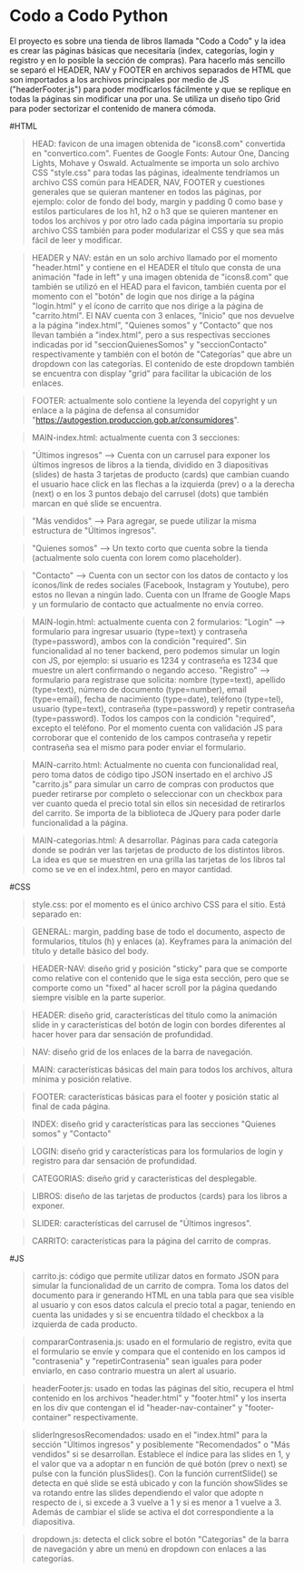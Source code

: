 # Codo a Codo Python
El proyecto es sobre una tienda de libros llamada "Codo a Codo" y la idea es crear las páginas básicas que necesitaría (index, categorías, login y registro y en lo posible la sección de compras).
Para hacerlo más sencillo se separó el HEADER, NAV y FOOTER en archivos separados de HTML que son importados a los archivos principales por medio de JS ("headerFooter.js") para poder modficarlos fácilmente y que se replique en todas la páginas sin modificar una por una. Se utiliza un diseño tipo Grid para poder sectorizar el contenido de manera cómoda.

#HTML

>HEAD: favicon de una imagen obtenida de "icons8.com" convertida en "convertico.com". Fuentes de Google Fonts: Autour One, Dancing Lights, Mohave y Oswald. Actualmente se importa un solo archivo CSS "style.css" para todas las páginas, idealmente tendríamos un archivo CSS común para HEADER, NAV, FOOTER y cuestiones generales que se quieran mantener en todos las páginas, por ejemplo: color de fondo del body, margin y padding 0 como base y estilos particulares de los h1, h2 o h3 que se quieren mantener en todos los archivos y por otro lado cada página importaría su propio archivo CSS también para poder modularizar el CSS y que sea más fácil de leer y modificar. 
 
>HEADER y NAV: están en un solo archivo llamado por el momento "header.html" y contiene en el HEADER el título que consta de una animación "fade in left" y una imagen obtenida de "icons8.com" que también se utilizó en el HEAD para el favicon, también cuenta por el momento con el "botón" de login que nos dirige a la página "login.html" y el ícono de carrito que nos dirige a la página de "carrito.html". El NAV cuenta con 3 enlaces, "Inicio" que nos devuelve a la página "index.html", "Quienes somos" y "Contacto" que nos llevan también a "index.html", pero a sus respectivas secciones indicadas por id "seccionQuienesSomos" y "seccionContacto" respectivamente y también con el botón de "Categorías" que abre un dropdown con las categorías. El contenido de este dropdown también se encuentra con display "grid" para facilitar la ubicación de los enlaces.

>FOOTER: actualmente solo contiene la leyenda del copyright y un enlace a la página de defensa al consumidor "https://autogestion.produccion.gob.ar/consumidores".

>MAIN-index.html: actualmente cuenta con 3 secciones:

>"Últimos ingresos" --> Cuenta con un carrusel para exponer los últimos ingresos de libros a la tienda, dividido en 3 diapositivas (slides) de hasta 3 tarjetas de producto (cards) que cambian cuando el usuario hace click en las flechas a la izquierda (prev) o a la derecha (next) o en los 3 puntos debajo del carrusel (dots) que también marcan en qué slide se encuentra.

>"Más vendidos" --> Para agregar, se puede utilizar la misma estructura de "Últimos ingresos".

>"Quienes somos" --> Un texto corto que cuenta sobre la tienda (actualmente solo cuenta con lorem como placeholder).

>"Contacto" --> Cuenta con un sector con los datos de contacto y los íconos/link de redes sociales (Facebook, Instagram y Youtube), pero estos no llevan a ningún lado. Cuenta con un Iframe de Google Maps y un formulario de contacto que actualmente no envía correo.

>MAIN-login.html: actualmente cuenta con 2 formularios:
>"Login" --> formulario para ingresar usuario (type=text) y contraseña (type=password), ambos con la condición "required". Sin funcionalidad al no tener backend, pero podemos simular un login con JS, por ejemplo: si usuario es 1234 y contraseña es 1234 que muestre un alert confirmando o negando acceso.
>"Registro" --> formulario para registrase que solicita: nombre (type=text), apellido (type=text), número de documento (type=number), email (type=email), fecha de nacimiento (type=date), teléfono (type=tel), usuario (type=text), contraseña (type=password) y repetir contraseña (type=password). Todos los campos con la condición "required", excepto el teléfono. Por el momento cuenta con validación JS para corroborar que el contenido de los campos contraseña y repetir contraseña sea el mismo para poder enviar el formulario.

>MAIN-carrito.html:
>Actualmente no cuenta con funcionalidad real, pero toma datos de código tipo JSON insertado en el archivo JS "carrito.js" para simular un carro de compras con productos que pueder retirarse por completo o seleccionar con un checkbox para ver cuanto queda el precio total sin ellos sin necesidad de retirarlos del carrito. Se importa de la biblioteca de JQuery para poder darle funcionalidad a la página.

>MAIN-categorias.html:
> A desarrollar. Páginas para cada categoría donde se podrán ver las tarjetas de producto de los distintos libros. La idea es que se muestren en una grilla las tarjetas de los libros tal como se ve en el index.html, pero en mayor cantidad.


#CSS

>style.css: por el momento es el único archivo CSS para el sitio. Está separado en:

>GENERAL: margin, padding base de todo el documento, aspecto de formularios, títulos (h) y enlaces (a). Keyframes para la animación del título y detalle básico del body.

>HEADER-NAV: diseño grid y posición "sticky" para que se comporte como relative con el contenido que le siga esta sección, pero que se comporte como un "fixed" al hacer scroll por la página quedando siempre visible en la parte superior.

>HEADER: diseño grid, características del título como la animación slide in y características del botón de login con bordes diferentes al hacer hover para dar sensación de profundidad.

>NAV: diseño grid de los enlaces de la barra de navegación.

>MAIN: características básicas del main para todos los archivos, altura mínima y posición relative.

>FOOTER: características básicas para el footer y posición static al final de cada página.

>INDEX: diseño grid y características para las secciones "Quienes somos" y "Contacto"

>LOGIN: diseño grid y características para los formularios de login y registro para dar sensación de profundidad.

>CATEGORIAS: diseño grid y características del desplegable.

>LIBROS: diseño de las tarjetas de productos (cards) para los libros a exponer.

>SLIDER: características del carrusel de "Últimos ingresos".

>CARRITO: características para la página del carrito de compras.


#JS

>carrito.js: código que permite utilizar datos en formato JSON para simular la funcionalidad de un carrito de compra. Toma los datos del documento para ir generando HTML en una tabla para que sea visible al usuario y con esos datos calcula el precio total a pagar, teniendo en cuenta las unidades y si se encuentra tildado el checkbox a la izquierda de cada producto.

>compararContrasenia.js: usado en el formulario de registro, evita que el formulario se envíe y compara que el contenido en los campos id "contrasenia" y "repetirContrasenia" sean iguales para poder enviarlo, en caso contrario muestra un alert al usuario.

>headerFooter.js: usado en todas las páginas del sitio, recupera el html contenido en los archivos "header.html" y "footer.html" y los inserta en los div que contengan el id "header-nav-container" y "footer-container" respectivamente.

>sliderIngresosRecomendados: usado en el "index.html" para la sección "Últimos ingresos" y posiblemente "Recomendados" o "Más vendidos" si se desarrollan. Establece el índice para las slides en 1, y el valor que va a adoptar n en función de qué botón (prev o next) se pulse con la función plusSlides(). Con la función currentSlide() se detecta en qué slide se está ubicado y con la función showSlides se va rotando entre las slides dependiendo el valor que adopte n respecto de i, si excede a 3 vuelve a 1 y si es menor a 1 vuelve a 3. Además de cambiar el slide se activa el dot correspondiente a la diapositiva.

>dropdown.js: detecta el click sobre el botón "Categorías" de la barra de navegación y abre un menú en dropdown con enlaces a las categorías.
